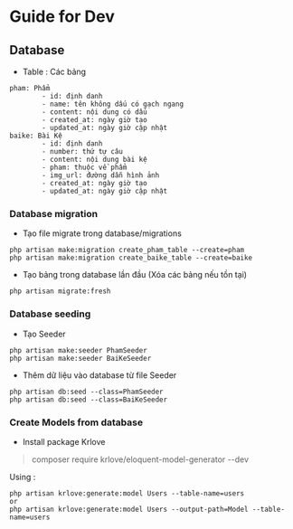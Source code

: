 # Guide for Dev
## Database 
- Table : Các bảng
~~~~
pham: Phẩm
        - id: định danh
        - name: tên không dấu có gạch ngang
        - content: nội dung có dấu
        - created_at: ngày giờ tạo
        - updated_at: ngày giờ cập nhật
baike: Bài Kệ 
        - id: định danh
        - number: thứ tự câu 
        - content: nội dung bài kệ
        - pham: thuộc về phẩm
        - img_url: đường dẫn hình ảnh
        - created_at: ngày giờ tạo
        - updated_at: ngày giờ cập nhật
~~~~
### Database migration
- Tạo file migrate trong database/migrations
~~~~
php artisan make:migration create_pham_table --create=pham
php artisan make:migration create_baike_table --create=baike
~~~~
- Tạo bảng trong database lần đầu (Xóa các bảng nếu tồn tại)
~~~~
php artisan migrate:fresh
~~~~
### Database seeding
- Tạo Seeder
~~~~
php artisan make:seeder PhamSeeder
php artisan make:seeder BaiKeSeeder
~~~~
- Thêm dữ liệu vào database từ file Seeder
~~~~
php artisan db:seed --class=PhamSeeder
php artisan db:seed --class=BaiKeSeeder
~~~~
### Create Models from database
- Install package Krlove

> composer require krlove/eloquent-model-generator --dev

Using : 
~~~~
php artisan krlove:generate:model Users --table-name=users
or
php artisan krlove:generate:model Users --output-path=Model --table-name=users
~~~~